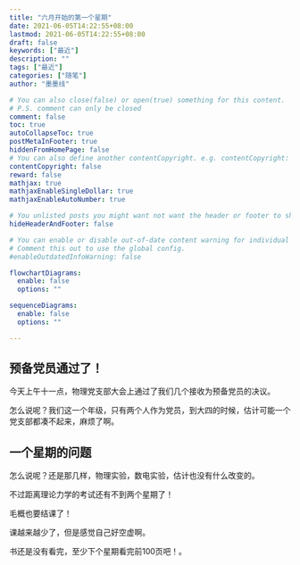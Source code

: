 ```yaml
---
title: "六月开始的第一个星期"
date: 2021-06-05T14:22:55+08:00
lastmod: 2021-06-05T14:22:55+08:00
draft: false 
keywords: ["最近"]
description: ""
tags: ["最近"]
categories: ["随笔"]
author: "墨墨线"

# You can also close(false) or open(true) something for this content.
# P.S. comment can only be closed
comment: false
toc: true
autoCollapseToc: true
postMetaInFooter: true
hiddenFromHomePage: false
# You can also define another contentCopyright. e.g. contentCopyright: "This is another copyright."
contentCopyright: false
reward: false
mathjax: true
mathjaxEnableSingleDollar: true
mathjaxEnableAutoNumber: true

# You unlisted posts you might want not want the header or footer to show
hideHeaderAndFooter: false

# You can enable or disable out-of-date content warning for individual post.
# Comment this out to use the global config.
#enableOutdatedInfoWarning: false

flowchartDiagrams:
  enable: false
  options: ""

sequenceDiagrams: 
  enable: false
  options: ""

---
```


<!--more-->

## 预备党员通过了！
今天上午十一点，物理党支部大会上通过了我们几个接收为预备党员的决议。

怎么说呢？我们这一个年级，只有两个人作为党员，到大四的时候，估计可能一个党支部都凑不起来，麻烦了啊。

## 一个星期的问题
怎么说呢？还是那几样，物理实验，数电实验，估计也没有什么改变的。

不过距离理论力学的考试还有不到两个星期了！

毛概也要结课了！

课越来越少了，但是感觉自己好空虚啊。

书还是没有看完，至少下个星期看完前100页吧！。
